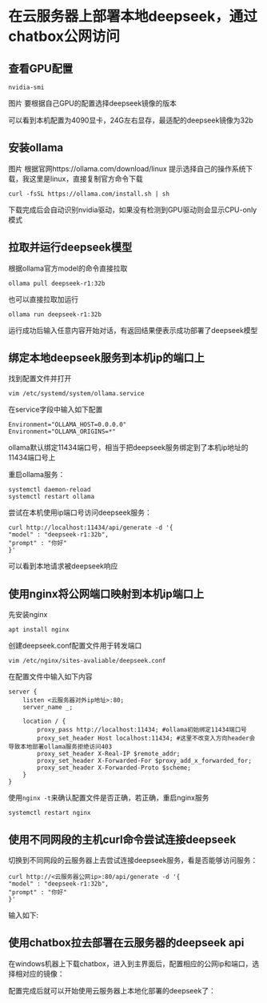 # 在云服务器上部署本地deepseek，通过chatbox公网访问
## 查看GPU配置
```
nvidia-smi
```
图片
要根据自己GPU的配置选择deepseek镜像的版本

可以看到本机配置为4090显卡，24G左右显存，最适配的deepseek镜像为32b

## 安装ollama
图片
根据官网https://ollama.com/download/linux 提示选择自己的操作系统下载，我这里是linux，直接复制官方命令下载
```
curl -fsSL https://ollama.com/install.sh | sh
```
下载完成后会自动识别nvidia驱动，如果没有检测到GPU驱动则会显示CPU-only模式

## 拉取并运行deepseek模型
根据ollama官方model的命令直接拉取
```
ollama pull deepseek-r1:32b
```
也可以直接拉取加运行
```
ollama run deepseek-r1:32b
```
运行成功后输入任意内容开始对话，有返回结果便表示成功部署了deepseek模型

## 绑定本地deepseek服务到本机ip的端口上
找到配置文件并打开
```
vim /etc/systemd/system/ollama.service
```
在service字段中输入如下配置
```
Environment="OLLAMA_HOST=0.0.0.0"
Environment="OLLAMA_ORIGINS=*"
```
ollama默认绑定11434端口号，相当于把deepseek服务绑定到了本机ip地址的11434端口号上

重启ollama服务：
```
systemctl daemon-reload
systemctl restart ollama
```

尝试在本机使用ip端口号访问deepseek服务：
```
curl http://localhost:11434/api/generate -d '{
"model" : "deepseek-r1:32b",
"prompt" : "你好"
}'
```
可以看到本地请求被deepseek响应

## 使用nginx将公网端口映射到本机ip端口上
先安装nginx
```
apt install nginx
```
创建deepseek.conf配置文件用于转发端口
```
vim /etc/nginx/sites-avaliable/deepseek.conf
```
在配置文件中输入如下内容
```
server {
    listen <云服务器对外ip地址>:80;
    server_name _;

    location / {
        proxy_pass http://localhost:11434; #ollama初始绑定11434端口号
        proxy_set_header Host localhost:11434; #这里不改变入方向header会导致本地部署ollama服务拒绝访问403
        proxy_set_header X-Real-IP $remote_addr;
        proxy_set_header X-Forwarded-For $proxy_add_x_forwarded_for;
        proxy_set_header X-Forwarded-Proto $scheme;
    }
}
```
使用```nginx -t```来确认配置文件是否正确，若正确，重启nginx服务
```
systemctl restart nginx
```

## 使用不同网段的主机curl命令尝试连接deepseek
切换到不同网段的云服务器上去尝试连接deepseek服务，看是否能够访问服务：
```
curl http://<云服务器公网ip>:80/api/generate -d '{
"model" : "deepseek-r1:32b",
"prompt" : "你好"
}'
```
输入如下:

## 使用chatbox拉去部署在云服务器的deepseek api
在windows机器上下载chatbox，进入到主界面后，配置相应的公网ip和端口，选择相对应的镜像：

配置完成后就可以开始使用云服务器上本地化部署的deepseek了：
